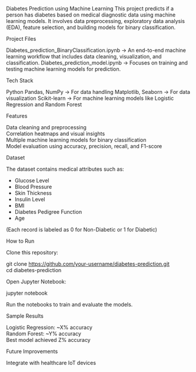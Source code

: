 Diabetes Prediction using Machine Learning
This project predicts if a person has diabetes based on medical diagnostic data using machine learning models. It involves data preprocessing, exploratory data analysis (EDA), feature selection, and building models for binary classification.

Project Files

Diabetes_prediction_BinaryClassification.ipynb → An end-to-end machine learning workflow that includes data cleaning, visualization, and classification.
Diabetes_prediction_model.ipynb → Focuses on training and testing machine learning models for prediction.

Tech Stack

Python
Pandas, NumPy → For data handling
Matplotlib, Seaborn → For data visualization
Scikit-learn → For machine learning models like Logistic Regression and Random Forest

Features

Data cleaning and preprocessing  
Correlation heatmaps and visual insights  
Multiple machine learning models for binary classification  
Model evaluation using accuracy, precision, recall, and F1-score  

Dataset

The dataset contains medical attributes such as: 
- Glucose Level  
- Blood Pressure  
- Skin Thickness  
- Insulin Level  
- BMI  
- Diabetes Pedigree Function  
- Age  

(Each record is labeled as 0 for Non-Diabetic or 1 for Diabetic)

How to Run

Clone this repository:

git clone https://github.com/your-username/diabetes-prediction.git  
cd diabetes-prediction  
 

Open Jupyter Notebook:

jupyter notebook  

Run the notebooks to train and evaluate the models.

Sample Results

Logistic Regression: ~X% accuracy  
Random Forest: ~Y% accuracy  
Best model achieved Z% accuracy  

Future Improvements

Integrate with healthcare IoT devices  
